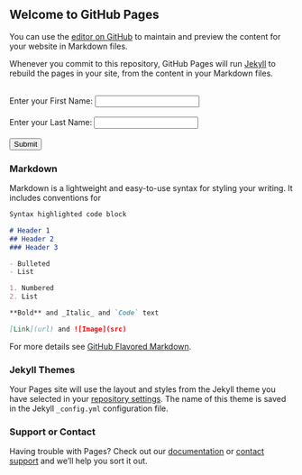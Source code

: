 ## Welcome to GitHub Pages

You can use the [editor on GitHub](https://github.com/ajaz706/hello-worldy/edit/main/README.md) to maintain and preview the content for your website in Markdown files.

Whenever you commit to this repository, GitHub Pages will run [Jekyll](https://jekyllrb.com/) to rebuild the pages in your site, from the content in your Markdown files.

<form><br>
Enter your First Name: <input type="text" id="firstname"/><br><br>
Enter your Last Name: <input type="text" id="lastname"/><br><br>
<input type="submit" value="Submit" onclick="formdata()"/><br>
</form>

<script>
function formdata() 
{
var firstname1= document.getElementById("firstname").value;
var lastname1= document.getElementById("lastname").value;
document.writeln("<h1>Confirmation Page</h1><br>");
document.writeln("Thank you for completing this form.<br><br>");
document.writeln("The first name you entered is " + firstname + "<br>");
document.writeln("The last name you entered is " + lastname);
}
</script>


### Markdown

Markdown is a lightweight and easy-to-use syntax for styling your writing. It includes conventions for

```markdown
Syntax highlighted code block

# Header 1
## Header 2
### Header 3

- Bulleted
- List

1. Numbered
2. List

**Bold** and _Italic_ and `Code` text

[Link](url) and ![Image](src)
```


For more details see [GitHub Flavored Markdown](https://guides.github.com/features/mastering-markdown/).

### Jekyll Themes

Your Pages site will use the layout and styles from the Jekyll theme you have selected in your [repository settings](https://github.com/ajaz706/hello-worldy/settings/pages). The name of this theme is saved in the Jekyll `_config.yml` configuration file.

### Support or Contact

Having trouble with Pages? Check out our [documentation](https://docs.github.com/categories/github-pages-basics/) or [contact support](https://support.github.com/contact) and we’ll help you sort it out.
